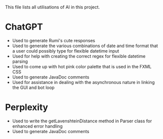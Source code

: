 This file lists all utilisations of AI in this project.

# ChatGPT
- Used to generate Rumi's cute responses
- Used to generate the various combinations of date and time format that a user could possibly type for flexible datetime input
- Used for help with creating the correct regex for flexible datetime parsing
- Used to come up with hot pink color palette that is used in the FXML CSS
- Used to generate JavaDoc comments
- Used for assistance in dealing with the asynchronous nature in linking the GUI and bot loop

# Perplexity
- Used to write the getLavenshteinDistance method in Parser class for enhanced error handling
- Used to generate JavaDoc comments